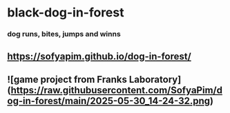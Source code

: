 # black-dog-in-forest
### dog runs, bites, jumps and winns
## https://sofyapim.github.io/dog-in-forest/
## ![game project from Franks Laboratory] (https://raw.githubusercontent.com/SofyaPim/dog-in-forest/main/2025-05-30_14-24-32.png)
